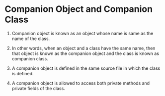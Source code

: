 #  Companion Object and Companion Class 

1. Companion object is known as an object whose name is same as the name of the class. 

1. In other words, when an object and a class have the same name, then that object is known as
   the companion object and the class is known as companion class.   
   
1. A companion object is defined in the same source file in which the class is defined. 

1. A companion object is allowed to access both private methods and private fields of the class. 